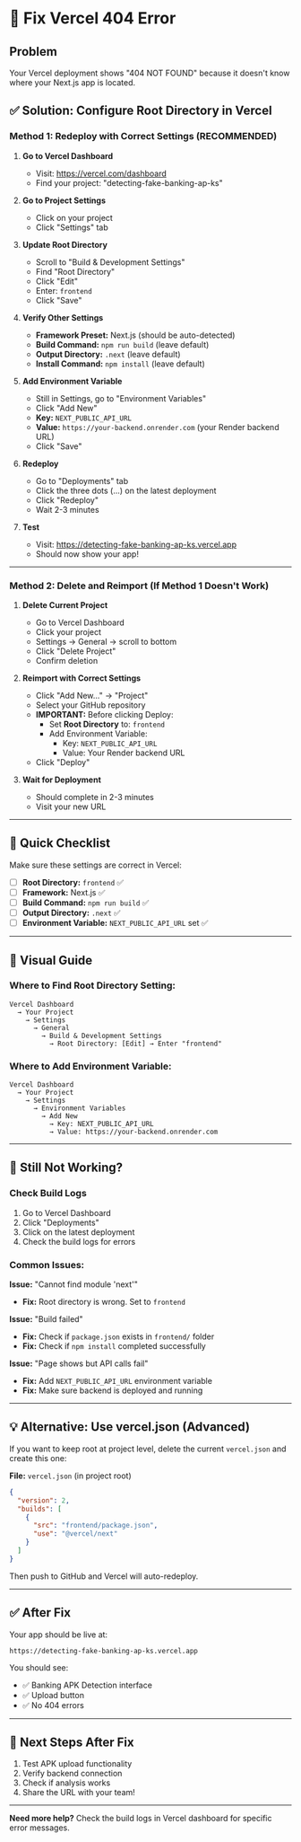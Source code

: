 # 🔧 Fix Vercel 404 Error

## Problem
Your Vercel deployment shows "404 NOT FOUND" because it doesn't know where your Next.js app is located.

## ✅ Solution: Configure Root Directory in Vercel

### Method 1: Redeploy with Correct Settings (RECOMMENDED)

1. **Go to Vercel Dashboard**
   - Visit: https://vercel.com/dashboard
   - Find your project: "detecting-fake-banking-ap-ks"

2. **Go to Project Settings**
   - Click on your project
   - Click "Settings" tab

3. **Update Root Directory**
   - Scroll to "Build & Development Settings"
   - Find "Root Directory"
   - Click "Edit"
   - Enter: `frontend`
   - Click "Save"

4. **Verify Other Settings**
   - **Framework Preset:** Next.js (should be auto-detected)
   - **Build Command:** `npm run build` (leave default)
   - **Output Directory:** `.next` (leave default)
   - **Install Command:** `npm install` (leave default)

5. **Add Environment Variable**
   - Still in Settings, go to "Environment Variables"
   - Click "Add New"
   - **Key:** `NEXT_PUBLIC_API_URL`
   - **Value:** `https://your-backend.onrender.com` (your Render backend URL)
   - Click "Save"

6. **Redeploy**
   - Go to "Deployments" tab
   - Click the three dots (...) on the latest deployment
   - Click "Redeploy"
   - Wait 2-3 minutes

7. **Test**
   - Visit: https://detecting-fake-banking-ap-ks.vercel.app
   - Should now show your app!

---

### Method 2: Delete and Reimport (If Method 1 Doesn't Work)

1. **Delete Current Project**
   - Go to Vercel Dashboard
   - Click your project
   - Settings → General → scroll to bottom
   - Click "Delete Project"
   - Confirm deletion

2. **Reimport with Correct Settings**
   - Click "Add New..." → "Project"
   - Select your GitHub repository
   - **IMPORTANT:** Before clicking Deploy:
     - Set **Root Directory** to: `frontend`
     - Add Environment Variable:
       - Key: `NEXT_PUBLIC_API_URL`
       - Value: Your Render backend URL
   - Click "Deploy"

3. **Wait for Deployment**
   - Should complete in 2-3 minutes
   - Visit your new URL

---

## 🎯 Quick Checklist

Make sure these settings are correct in Vercel:

- [ ] **Root Directory:** `frontend` ✅
- [ ] **Framework:** Next.js ✅
- [ ] **Build Command:** `npm run build` ✅
- [ ] **Output Directory:** `.next` ✅
- [ ] **Environment Variable:** `NEXT_PUBLIC_API_URL` set ✅

---

## 📸 Visual Guide

### Where to Find Root Directory Setting:

```
Vercel Dashboard
  → Your Project
    → Settings
      → General
        → Build & Development Settings
          → Root Directory: [Edit] → Enter "frontend"
```

### Where to Add Environment Variable:

```
Vercel Dashboard
  → Your Project
    → Settings
      → Environment Variables
        → Add New
          → Key: NEXT_PUBLIC_API_URL
          → Value: https://your-backend.onrender.com
```

---

## 🐛 Still Not Working?

### Check Build Logs

1. Go to Vercel Dashboard
2. Click "Deployments"
3. Click on the latest deployment
4. Check the build logs for errors

### Common Issues:

**Issue:** "Cannot find module 'next'"
- **Fix:** Root directory is wrong. Set to `frontend`

**Issue:** "Build failed"
- **Fix:** Check if `package.json` exists in `frontend/` folder
- **Fix:** Check if `npm install` completed successfully

**Issue:** "Page shows but API calls fail"
- **Fix:** Add `NEXT_PUBLIC_API_URL` environment variable
- **Fix:** Make sure backend is deployed and running

---

## 💡 Alternative: Use vercel.json (Advanced)

If you want to keep root at project level, delete the current `vercel.json` and create this one:

**File:** `vercel.json` (in project root)
```json
{
  "version": 2,
  "builds": [
    {
      "src": "frontend/package.json",
      "use": "@vercel/next"
    }
  ]
}
```

Then push to GitHub and Vercel will auto-redeploy.

---

## ✅ After Fix

Your app should be live at:
```
https://detecting-fake-banking-ap-ks.vercel.app
```

You should see:
- ✅ Banking APK Detection interface
- ✅ Upload button
- ✅ No 404 errors

---

## 🚀 Next Steps After Fix

1. Test APK upload functionality
2. Verify backend connection
3. Check if analysis works
4. Share the URL with your team!

---

**Need more help?** Check the build logs in Vercel dashboard for specific error messages.

